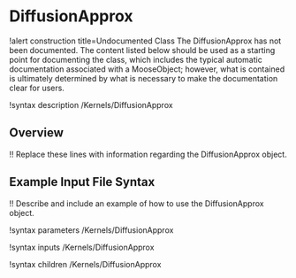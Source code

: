 # DiffusionApprox

!alert construction title=Undocumented Class
The DiffusionApprox has not been documented. The content listed below should be used as a starting point for
documenting the class, which includes the typical automatic documentation associated with a
MooseObject; however, what is contained is ultimately determined by what is necessary to make the
documentation clear for users.

!syntax description /Kernels/DiffusionApprox

## Overview

!! Replace these lines with information regarding the DiffusionApprox object.

## Example Input File Syntax

!! Describe and include an example of how to use the DiffusionApprox object.

!syntax parameters /Kernels/DiffusionApprox

!syntax inputs /Kernels/DiffusionApprox

!syntax children /Kernels/DiffusionApprox
